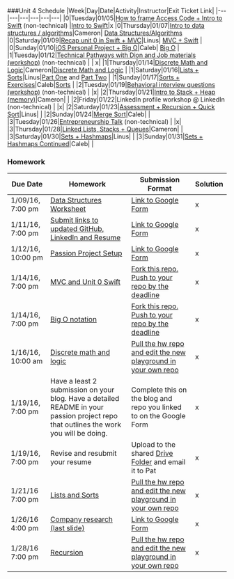 ###Unit 4 Schedule
|Week|Day|Date|Activity|Instructor|Exit Ticket Link|
|---|---|---|---|---|---|
|0|Tuesday|01/05|[How to frame Access Code + Intro to Swift](https://github.com/accesscode-2-2/unit-4/blob/master/lessons/week-0/2016_01_05.md) (non-technical)  |[Intro to Swift](https://docs.google.com/forms/d/1CuY-UFTL3CULwPOWfqFoG4LuEHPAi2iB3ZoJsGTat44/viewform)|x
|0|Thursday|01/07|[Intro to data structures / algorithms](https://github.com/accesscode-2-2/unit-4/blob/master/lessons/week-0/2016_01_07.md)|Cameron| [Data Structures/Algorithms](https://docs.google.com/a/c4q.nyc/forms/d/1FfZbLI9WP5ohJssEeZQk7aQSc5suKmMe6K21xpEENWg/viewform)
|0|Saturday|01/09|[Recap unit 0 in Swift + MVC](https://github.com/accesscode-2-2/unit-4/blob/master/lessons/week-0/2016_01_09.md)|Linus| [MVC + Swift](https://docs.google.com/forms/d/1ZtOgbNZqI-0KXzmuvebMudQS5EvoOQJ8EZu3J6J8Fuk/viewform) |
|0|Sunday|01/10|[iOS Personal Project + Big O](https://github.com/accesscode-2-2/unit-4/blob/master/lessons/week-0/2016_01_10.md)|Caleb| [Big O](https://docs.google.com/forms/d/1RbMowGnkMUOXTfbt5CElW4cfwkTlyVKX9K2tT1xm8ZY/viewform) |
|1|Tuesday|01/12|[Technical Pathways with Dion and Job materials (workshop)](https://github.com/accesscode-2-2/unit-4/blob/master/lessons/week-1/2016_01_12.md) (non-technical) | | x|
|1|Thursday|01/14|[Discrete Math and Logic](https://github.com/accesscode-2-2/unit-4/blob/master/lessons/week-1/2016_01_14.md)|Cameron|[Discrete Math and Logic](https://docs.google.com/forms/d/165XovipUxOWgS2BVCVhMA68sXjpJvUWQ9myX6VlysTA/viewform) |
|1|Saturday|01/16|[Lists + Sorts](https://github.com/accesscode-2-2/unit-4/blob/master/lessons/week-1/2016_01_16.md)|Linus|[Part One](https://docs.google.com/forms/d/1zNY7ERqpUdHXJELDQbhqtOZ0e7yBQ7_VoZOxlxdVqhE/viewform) and [Part Two](https://docs.google.com/forms/d/1BJpxfueJTnn3nxnqI3RxqheMv3vyjyMdeakMqDpBtr0/viewform) |
|1|Sunday|01/17|[Sorts + Exercises](https://github.com/accesscode-2-2/unit-4/blob/master/lessons/week-1/2016_01_17.md)|Caleb|[Sorts](https://docs.google.com/a/c4q.nyc/forms/d/1_KyAL5ZbluMin0CaxGij_1Py9tbQ9kU26Ni8QwYflWg/viewform) |
|2|Tuesday|01/19|[Behavioral interview questions (workshop)](https://docs.google.com/presentation/d/1hDptFfv7ol3dzN4_tlxP5TntUXYMOsbezQ-iMpBvQZU/edit#slide=id.p) (non-technical) | |x|
|2|Thursday|01/21|[Intro to Stack + Heap (memory)](https://github.com/accesscode-2-2/unit-4/blob/master/lessons/week-2/2016_01_21.md)|Cameron| |
|2|Friday|01/22|LinkedIn profile workshop @ LinkedIn (non-technical) | |x|
|2|Saturday|01/23|[Assessment + Recursion + Quick Sort](https://github.com/accesscode-2-2/unit-4/blob/master/lessons/week-2/2016_01_23.md)|Linus| |
|2|Sunday|01/24|[Merge Sort](https://github.com/accesscode-2-2/unit-4/blob/master/lessons/week-2/2016_01_24.md)|Caleb| |
|3|Tuesday|01/26|[Entrepreneurship Talk](https://github.com/accesscode-2-2/unit-4/blob/master/lessons/week-3/2016_01_26.md) (non-technical) | |x|
|3|Thursday|01/28|[Linked Lists, Stacks + Queues](https://github.com/accesscode-2-2/unit-4/blob/master/lessons/week-3/2016_01_28.md)|Cameron| |
|3|Saturday|01/30|[Sets + Hashmaps](https://github.com/accesscode-2-2/unit-4/blob/master/lessons/week-3/2016_01_30.md)|Linus| |
|3|Sunday|01/31|[Sets + Hashmaps Continued](https://github.com/accesscode-2-2/unit-4/blob/master/lessons/week-3/2016_01_31.md)|Caleb| |

### Homework
 Due Date | Homework | Submission Format | Solution |
|---|---|---|---|
1/09/16, 7:00 pm | [Data Structures Worksheet](http://www.cs.cornell.edu/courses/CS2110/2014sp/L09-Lists/data_structures.pdf) | [Link to Google Form](https://docs.google.com/a/c4q.nyc/forms/d/1qGLpV_eLZv6a-zrS6dHEQqwPv4QbpBSh646XNqa55Ps/viewform) | x
1/11/16, 7:00 pm | [Submit links to updated GitHub, LinkedIn and Resume](https://docs.google.com/document/d/1Y6oAzxDa_K0_0_Mz_S-O5w0LJ5eJUuL4iODAH9Fj2FQ/edit?usp=sharing) | [Link to Google Form](http://goo.gl/forms/KUfBPRHQBr) | x 
1/12/16, 10:00 pm | [Passion Project Setup](https://docs.google.com/presentation/d/1Sb6IoD3f842WGugSJZ1s7-4EHgPEdH5RHiT3-H0TI2A/edit#slide=id.gecfcc994a_0_10) | [Link to Google Form](http://goo.gl/forms/qU6GQ8b3pZ) | x
1/14/16, 7:00 pm | [MVC and Unit 0 Swift](https://docs.google.com/document/d/1DQ2aCJ_yUZtazzCfb0PaS81bg61V2ZOSxpABh981xSo/edit) | [Fork this repo.  Push to your repo by the deadline](https://github.com/accesscode-2-2/unit-4-assignments) | x |
1/14/16, 7:00 pm | [Big O notation](https://docs.google.com/document/d/1aF1imJUVahCSJAuN1OEm5lQXwpSFaAmVmAETKMM6PLQ/edit#heading=h.za36ai6n5fth) | [Fork this repo.  Push to your repo by the deadline](https://github.com/accesscode-2-2/unit-4-assignments) | x
1/16/16, 10:00 am | [Discrete math and logic](https://docs.google.com/document/d/1pqdYlbeoJAVhAR7fT7iuHQ0F-mIH3pbcei-rNX_L5Kw/edit#) | [Pull the hw repo and edit the new playground in your own repo](https://github.com/accesscode-2-2/unit-4-assignments) | x
1/19/16, 7:00 pm | Have a least 2 submission on your blog.  Have a detailed README in your passion project repo that outlines the work you will be doing. | Complete this on the blog and repo you linked to on the Google Form | x
1/19/16, 7:00 pm | Revise and resubmit your resume | Upload to the shared [Drive Folder](https://drive.google.com/drive/u/0/folders/0B61otWQVg7ApUFFjWkx6ZE9VOUU) and email it to Pat | x
1/21/16 7:00 pm | [Lists and Sorts](https://docs.google.com/document/d/1XioaEqk6VqUPA-ccQhkqP3eAoDthxYyOM9vSPB7fDkg/edit#heading=h.uopysoy45zmw) | [Pull the hw repo and edit the new playground in your own repo](https://github.com/accesscode-2-2/unit-4-assignments) | x
1/26/16 4:00 pm | [Company research (last slide)](https://docs.google.com/presentation/d/1hDptFfv7ol3dzN4_tlxP5TntUXYMOsbezQ-iMpBvQZU/edit#slide=id.gfd22e86bb_0_10) | [Link to Google Form](https://docs.google.com/a/c4q.nyc/forms/d/1Lj0_MGzJH3GcTvLIjX78hS5pLsBr6fVSFaOAtSweWCA/viewform) | x
1/28/16 7:00 pm | [Recursion](https://docs.google.com/document/d/1INvOynuggw69yLRNg3y-TPwBiYb3lQZQiFUOxZKBwsY/edit#heading=h.za36ai6n5fth) | [Pull the hw repo and edit the new playground in your own repo](https://github.com/accesscode-2-2/unit-4-assignments) | x
